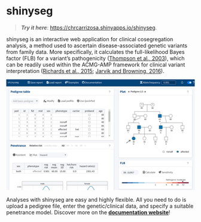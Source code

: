 
<!-- README.md is generated from README.Rmd. Please edit that file -->

# shinyseg

> ***Try it here***: <https://chrcarrizosa.shinyapps.io/shinyseg>.

shinyseg is an interactive web application for clinical cosegregation
analysis, a method used to ascertain disease-associated genetic variants
from family data. More specifically, it calculates the full-likelihood
Bayes factor (FLB) for a variant’s pathogenicity ([Thompson et al.,
2003](https://doi.org/10.1086/378100)), which can be readily used within
the ACMG-AMP framework for clinical variant interpretation ([Richards et
al., 2015](https://doi.org/10.1038%2Fgim.2015.30); [Jarvik and Browning,
2016](https://doi.org/10.1016%2Fj.ajhg.2016.04.003)).

![](docs/docs/img/welcome.png)

Analyses with shinyseg are easy and highly flexible. All you need to do
is upload a pedigree file, enter the genetic/clinical data, and specify
a suitable penetrance model. Discover more on the [**documentation
website**](https://chrcarrizosa.github.io/shinyseg)!
